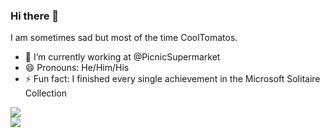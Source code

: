 ### Hi there 👋

I am sometimes sad but most of the time CoolTomatos.
- 🔭 I’m currently working at @PicnicSupermarket
- 😄 Pronouns: He/Him/His
- ⚡ Fun fact: I finished every single achievement in the Microsoft Solitaire Collection

<a href="https://www.trueachievements.com/gamer/酷酷西红柿-7480"><img src="https://www.trueachievements.com/gamercards/酷酷西红柿.png"/></a>
<br>
<a href="https://psnprofiles.com/CoolTomatos"><img src="https://card.psnprofiles.com/2/CoolTomatos.png" border="0"></a>

<!--
**CoolTomatos/CoolTomatos** is a ✨ _special_ ✨ repository because its `README.md` (this file) appears on your GitHub profile.

Here are some ideas to get you started:

- 🔭 I’m currently working on ...
- 🌱 I’m currently learning ...
- 👯 I’m looking to collaborate on ...
- 🤔 I’m looking for help with ...
- 💬 Ask me about ...
- 📫 How to reach me: ...
- 😄 Pronouns: ...
- ⚡ Fun fact: ...
-->

